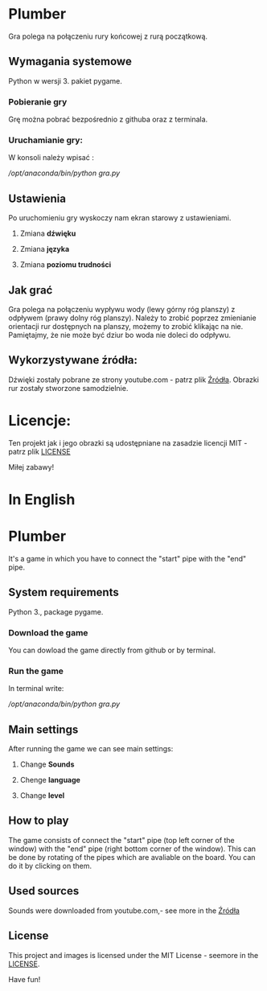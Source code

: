 # Plumber
Gra polega na połączeniu rury końcowej z rurą początkową.

## Wymagania systemowe
Python w wersji 3.   pakiet pygame.

### Pobieranie gry
Grę można pobrać bezpośrednio z githuba oraz z terminala.

### Uruchamianie gry:
W konsoli należy wpisać :
 
*/opt/anaconda/bin/python gra.py*

## Ustawienia
Po uruchomieniu gry wyskoczy nam ekran starowy z ustawieniami.

1. Zmiana **dźwięku**

2. Zmiana **języka**

3. Zmiana **poziomu trudności**

## Jak grać
Gra polega na połączeniu wypływu wody (lewy górny róg planszy) z odpływem (prawy dolny róg planszy). Należy to zrobić poprzez zmienianie orientacji rur dostępnych na planszy, możemy to zrobić klikając na nie. Pamiętajmy, że nie może być dziur bo woda nie doleci do odpływu.

## Wykorzystywane źródła:
Dźwięki zostały pobrane ze strony youtube.com - patrz plik [Źródła](Żródła).
Obrazki rur zostały stworzone samodzielnie.

# Licencje:
Ten projekt jak i jego obrazki są udostępniane na zasadzie licencji MIT - patrz plik [LICENSE](LICENSE)

Miłej zabawy!


# In English

# Plumber 
It's a game in which you have to connect the "start" pipe with the "end" pipe.

## System requirements
Python 3., package pygame.


### Download the game
You can dowload the game directly from github or by terminal.

### Run the game
In terminal write:

*/opt/anaconda/bin/python gra.py*

## Main settings
After running the game we can see main settings:


1.  Change **Sounds**

2. Chenge **language**

3. Change **level**

## How to play
The game consists of connect the "start" pipe (top left corner of the window) with the "end" pipe (right bottom corner of the window). This can be done by rotating of the pipes which are avaliable on the board. You can do it by clicking on them.

## Used sources
Sounds were downloaded from youtube.com,- see more in the [Źródła](Sources)

## License
This project and images is licensed under the MIT License - seemore  in the [LICENSE](LICENSE).

Have fun!
